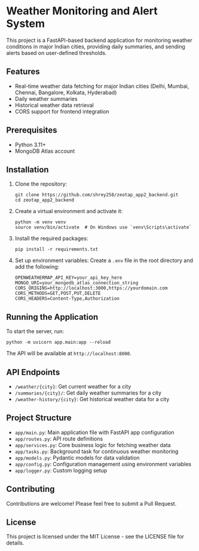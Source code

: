 # Weather Monitoring and Alert System

This project is a FastAPI-based backend application for monitoring weather conditions in major Indian cities, providing daily summaries, and sending alerts based on user-defined thresholds.

## Features

- Real-time weather data fetching for major Indian cities (Delhi, Mumbai, Chennai, Bangalore, Kolkata, Hyderabad)
- Daily weather summaries
- Historical weather data retrieval
- CORS support for frontend integration

## Prerequisites

- Python 3.11+
- MongoDB Atlas account

## Installation

1. Clone the repository:
   ```
   git clone https://github.com/shrey258/zeotap_app2_backend.git
   cd zeotap_app2_backend
   ```

2. Create a virtual environment and activate it:
   ```
   python -m venv venv
   source venv/bin/activate  # On Windows use `venv\Scripts\activate`
   ```

3. Install the required packages:
   ```
   pip install -r requirements.txt
   ```

4. Set up environment variables:
   Create a `.env` file in the root directory and add the following:
   ```
   OPENWEATHERMAP_API_KEY=your_api_key_here
   MONGO_URI=your_mongodb_atlas_connection_string
   CORS_ORIGINS=http://localhost:3000,https://yourdomain.com
   CORS_METHODS=GET,POST,PUT,DELETE
   CORS_HEADERS=Content-Type,Authorization
   ```

## Running the Application

To start the server, run:

```
python -m uvicorn app.main:app --reload
```

The API will be available at `http://localhost:8000`.

## API Endpoints

- `/weather/{city}`: Get current weather for a city
- `/summaries/{city}/`: Get daily weather summaries for a city
- `/weather-history/{city}`: Get historical weather data for a city

## Project Structure

- `app/main.py`: Main application file with FastAPI app configuration
- `app/routes.py`: API route definitions
- `app/services.py`: Core business logic for fetching weather data
- `app/tasks.py`: Background task for continuous weather monitoring
- `app/models.py`: Pydantic models for data validation
- `app/config.py`: Configuration management using environment variables
- `app/logger.py`: Custom logging setup

## Contributing

Contributions are welcome! Please feel free to submit a Pull Request.

## License

This project is licensed under the MIT License - see the LICENSE file for details.
